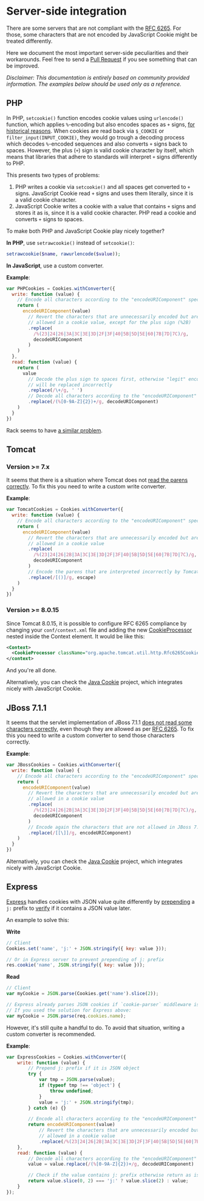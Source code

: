 # Server-side integration

There are some servers that are not compliant with the [RFC 6265](http://tools.ietf.org/html/rfc6265). For those, some characters that are not encoded by JavaScript Cookie might be treated differently.

Here we document the most important server-side peculiarities and their workarounds. Feel free to send a [Pull Request](https://github.com/js-cookie/js-cookie/blob/master/CONTRIBUTING.md#pull-requests) if you see something that can be improved.

_Disclaimer: This documentation is entirely based on community provided information. The examples below should be used only as a reference._

## PHP

In PHP, `setcookie()` function encodes cookie values using `urlencode()` function, which applies `%`-encoding but also encodes spaces as `+` signs, [for historical reasons](http://php.net/manual/en/function.urlencode.php#function.urlencode). When cookies are read back via `$_COOKIE` or `filter_input(INPUT_COOKIE)`, they would go trough a decoding process which decodes `%`-encoded sequences and also converts `+` signs back to spaces. However, the plus (`+`) sign is valid cookie character by itself, which means that libraries that adhere to standards will interpret `+` signs differently to PHP.

This presents two types of problems:

1. PHP writes a cookie via `setcookie()` and all spaces get converted to `+` signs. JavaScript Cookie read `+` signs and uses them literally, since it is a valid cookie character.
2. JavaScript Cookie writes a cookie with a value that contains `+` signs and stores it as is, since it is a valid cookie character. PHP read a cookie and converts `+` signs to spaces.

To make both PHP and JavaScript Cookie play nicely together?

**In PHP**, use `setrawcookie()` instead of `setcookie()`:

```php
setrawcookie($name, rawurlencode($value));
```

**In JavaScript**, use a custom converter.

**Example**:

```javascript
var PHPCookies = Cookies.withConverter({
  write: function (value) {
    // Encode all characters according to the "encodeURIComponent" spec
    return (
      encodeURIComponent(value)
        // Revert the characters that are unnecessarily encoded but are
        // allowed in a cookie value, except for the plus sign (%2B)
        .replace(
          /%(23|24|26|3A|3C|3E|3D|2F|3F|40|5B|5D|5E|60|7B|7D|7C)/g,
          decodeURIComponent
        )
    )
  },
  read: function (value) {
    return (
      value
        // Decode the plus sign to spaces first, otherwise "legit" encoded pluses
        // will be replaced incorrectly
        .replace(/\+/g, ' ')
        // Decode all characters according to the "encodeURIComponent" spec
        .replace(/(%[0-9A-Z]{2})+/g, decodeURIComponent)
    )
  }
})
```

Rack seems to have [a similar problem](https://github.com/js-cookie/js-cookie/issues/70#issuecomment-132503017).

## Tomcat

### Version >= 7.x

It seems that there is a situation where Tomcat does not [read the parens correctly](https://github.com/js-cookie/js-cookie/issues/92#issue-107743407). To fix this you need to write a custom write converter.

**Example**:

```javascript
var TomcatCookies = Cookies.withConverter({
  write: function (value) {
    // Encode all characters according to the "encodeURIComponent" spec
    return (
      encodeURIComponent(value)
        // Revert the characters that are unnecessarily encoded but are
        // allowed in a cookie value
        .replace(
          /%(23|24|26|2B|3A|3C|3E|3D|2F|3F|40|5B|5D|5E|60|7B|7D|7C)/g,
          decodeURIComponent
        )
        // Encode the parens that are interpreted incorrectly by Tomcat
        .replace(/[()]/g, escape)
    )
  }
})
```

### Version >= 8.0.15

Since Tomcat 8.0.15, it is possible to configure RFC 6265 compliance by changing your `conf/context.xml` file and adding the new [CookieProcessor](https://tomcat.apache.org/tomcat-8.0-doc/config/cookie-processor.html) nested inside the Context element. It would be like this:

```xml
<Context>
  <CookieProcessor className="org.apache.tomcat.util.http.Rfc6265CookieProcessor"/>
</context>
```

And you're all done.

Alternatively, you can check the [Java Cookie](https://github.com/js-cookie/java-cookie) project, which integrates nicely with JavaScript Cookie.

## JBoss 7.1.1

It seems that the servlet implementation of JBoss 7.1.1 [does not read some characters correctly](https://github.com/js-cookie/js-cookie/issues/70#issuecomment-148944674), even though they are allowed as per [RFC 6265](https://tools.ietf.org/html/rfc6265#section-4.1.1). To fix this you need to write a custom converter to send those characters correctly.

**Example**:

```javascript
var JBossCookies = Cookies.withConverter({
  write: function (value) {
    // Encode all characters according to the "encodeURIComponent" spec
    return (
      encodeURIComponent(value)
        // Revert the characters that are unnecessarily encoded but are
        // allowed in a cookie value
        .replace(
          /%(23|24|26|2B|3A|3C|3E|3D|2F|3F|40|5B|5D|5E|60|7B|7D|7C)/g,
          decodeURIComponent
        )
        // Encode again the characters that are not allowed in JBoss 7.1.1, like "[" and "]":
        .replace(/[[\]]/g, encodeURIComponent)
    )
  }
})
```

Alternatively, you can check the [Java Cookie](https://github.com/js-cookie/java-cookie) project, which integrates nicely with JavaScript Cookie.

## Express

[Express](https://github.com/expressjs/express) handles cookies with JSON value quite differently by [prepending](https://github.com/expressjs/express/blob/master/lib/response.js#L827) a `j:` prefix to [verify](https://github.com/expressjs/cookie-parser/blob/master/index.js#L83) if it contains a JSON value later.

An example to solve this:

**Write**
```js
// Client
Cookies.set('name', 'j:' + JSON.stringify({ key: value }));

// Or in Express server to prevent prepending of j: prefix
res.cookie('name', JSON.stringify({ key: value }));
```

**Read**
```js
// Client
var myCookie = JSON.parse(Cookies.get('name').slice(2));

// Express already parses JSON cookies if `cookie-parser` middleware is installed.
// If you used the solution for Express above:
var myCookie = JSON.parse(req.cookies.name);
```

However, it's still quite a handful to do. To avoid that situation, writing a custom converter is recommended.

**Example**:
```js
var ExpressCookies = Cookies.withConverter({
    write: function (value) {
        // Prepend j: prefix if it is JSON object
        try {
            var tmp = JSON.parse(value);
            if (typeof tmp !== 'object') {
                throw undefined;
            }
            value = 'j:' + JSON.stringify(tmp);
        } catch (e) {}

        // Encode all characters according to the "encodeURIComponent" spec
        return encodeURIComponent(value)
            // Revert the characters that are unnecessarily encoded but are
            // allowed in a cookie value
            .replace(/%(23|24|26|2B|3A|3C|3E|3D|2F|3F|40|5B|5D|5E|60|7B|7D|7C)/g, decodeURIComponent);
    },
    read: function (value) {
        // Decode all characters according to the "encodeURIComponent" spec
        value = value.replace(/(%[0-9A-Z]{2})+/g, decodeURIComponent)

        // Check if the value contains j: prefix otherwise return as is
        return value.slice(0, 2) === 'j:' ? value.slice(2) : value;
    }
});
```

